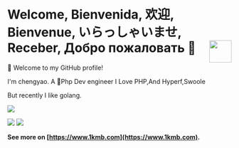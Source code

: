# Welcome, Bienvenida, 欢迎, Bienvenue, いらっしゃいませ, Receber, Добро пожаловать 👋 <img src="https://cdn.jsdelivr.net/gh/sy-records/staticfile@master/images/202007/huaji.gif" align="right" height="50" />


🎉 Welcome to my GitHub profile!

I'm chengyao. A 🐳Php Dev engineer I Love PHP,And Hyperf,Swoole

But recently I like golang.


![](https://github-profile-summary-cards.vercel.app/api/cards/profile-details?username=topyao&theme=github)

![](https://github-profile-summary-cards.vercel.app/api/cards/most-commit-language?username=topyao&theme=github)
![](https://github-profile-summary-cards.vercel.app/api/cards/stats?username=topyao&theme=github)

**See more on [https://www.1kmb.com](https://www.1kmb.com).**

